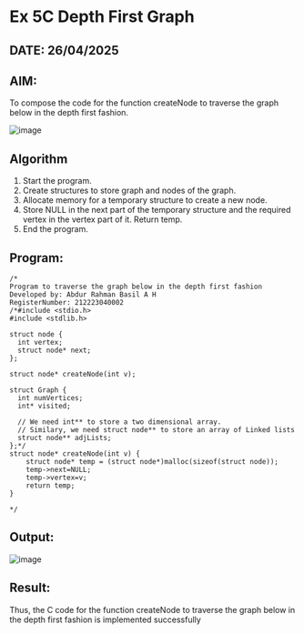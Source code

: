 # Ex 5C Depth First Graph
## DATE: 26/04/2025 
## AIM:
To compose the code for the function createNode to traverse the graph below in the depth first fashion.

![image](https://github.com/user-attachments/assets/63552824-d0a3-49c6-a473-6db27d1f03e4)

## Algorithm
1. Start the program.
2. Create structures to store graph and nodes of the graph.
3. Allocate memory for a temporary structure to create a new node.
4. Store NULL in the next part of the temporary structure and the required vertex in the vertex part of it. Return temp.
5. End the program.

## Program:
```
/*
Program to traverse the graph below in the depth first fashion
Developed by: Abdur Rahman Basil A H
RegisterNumber: 212223040002
/*#include <stdio.h>
#include <stdlib.h>

struct node {
  int vertex;
  struct node* next;
};

struct node* createNode(int v);

struct Graph {
  int numVertices;
  int* visited;

  // We need int** to store a two dimensional array.
  // Similary, we need struct node** to store an array of Linked lists
  struct node** adjLists;
};*/
struct node* createNode(int v) {
    struct node* temp = (struct node*)malloc(sizeof(struct node));
    temp->next=NULL;
    temp->vertex=v;
    return temp;
}

*/
```

## Output:

![image](https://github.com/user-attachments/assets/b336fd2a-767a-42c9-b9bc-760160dbfbf5)

## Result:
Thus, the C code for the function createNode to traverse the graph below in the depth first fashion is implemented successfully
